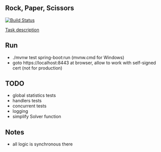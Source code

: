 ## Rock, Paper, Scissors

[![Build Status](https://travis-ci.org/alesavin/rock-paper-scissors.svg?branch=master)](https://travis-ci.org/alesavin/rock-paper-scissors)

[Task description](TASK.md)

## Run

- ./mvnw test spring-boot:run (mvnw.cmd for Windows)
- goto https://localhost:8443 at browser, allow to work with self-signed cert (not for production)

## TODO
- global statistics tests
- handlers tests
- concurrent tests
- logging
- simplify Solver function

## Notes

- all logic is synchronous there



